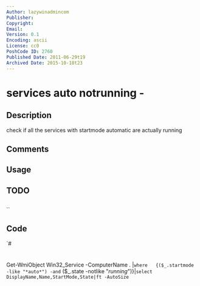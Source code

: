 ```yaml
---
Author: lazywinadmincom
Publisher: 
Copyright: 
Email: 
Version: 0.1
Encoding: ascii
License: cc0
PoshCode ID: 2760
Published Date: 2011-06-29t19
Archived Date: 2015-10-18t23
---
```


# services auto notrunning - 

## Description

check if all the services with startmode automatic are actually running

## Comments



## Usage



## TODO



## 

``

## Code

`#
 #
 Get-WmiObject Win32_Service -ComputerName . |`
 	where 	{($_.startmode -like "*auto*") -and `
 		($_.state -notlike "*running*")}|`
 	select DisplayName,Name,StartMode,State|ft -AutoSize
`

